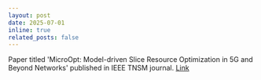 ```yaml
---
layout: post
date: 2025-07-01
inline: true
related_posts: false
---
```


Paper titled 'MicroOpt: Model-driven Slice Resource Optimization in 5G and Beyond Networks' published in IEEE TNSM journal. [Link](https://ieeexplore.ieee.org/document/11059353)